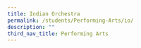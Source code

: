 ```yaml
---
title: Indian Orchestra
permalink: /students/Performing-Arts/io/
description: ""
third_nav_title: Performing Arts
---
```

